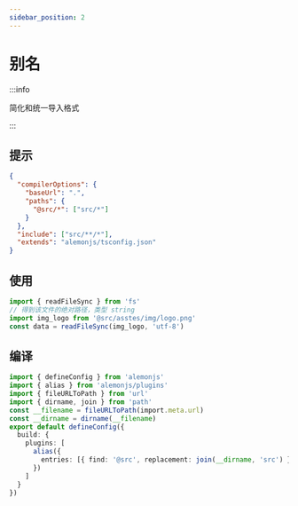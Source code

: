 ```yaml
---
sidebar_position: 2
---
```


# 别名

:::info

简化和统一导入格式

:::

## 提示

```json title="ts.config.json"
{
  "compilerOptions": {
    "baseUrl": ".",
    "paths": {
      "@src/*": ["src/*"]
    }
  },
  "include": ["src/**/*"],
  "extends": "alemonjs/tsconfig.json"
}
```

## 使用

```ts
import { readFileSync } from 'fs'
// 得到该文件的绝对路径，类型 string
import img_logo from '@src/asstes/img/logo.png'
const data = readFileSync(img_logo, 'utf-8')
```

## 编译

```ts title="alemon.config.ts"
import { defineConfig } from 'alemonjs'
import { alias } from 'alemonjs/plugins'
import { fileURLToPath } from 'url'
import { dirname, join } from 'path'
const __filename = fileURLToPath(import.meta.url)
const __dirname = dirname(__filename)
export default defineConfig({
  build: {
    plugins: [
      alias({
        entries: [{ find: '@src', replacement: join(__dirname, 'src') }]
      })
    ]
  }
})
```
